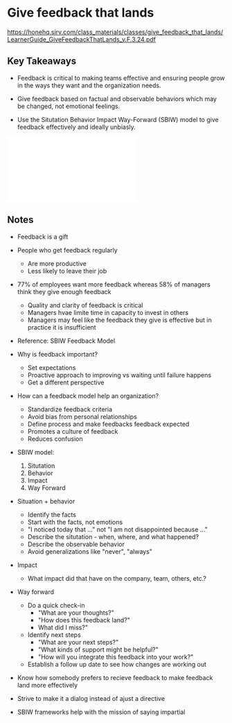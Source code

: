 # Give feedback that lands

<https://honehq.sirv.com/class_materials/classes/give_feedback_that_lands/LearnerGuide_GiveFeedbackThatLands_v.F.3.24.pdf>

## Key Takeaways

* Feedback is critical to making teams effective and ensuring people grow in the ways they want and the organization needs.

* Give feedback based on factual and observable behaviors which may be changed, not emotional feelings.

* Use the Situtation Behavior Impact Way-Forward (SBIW) model to give feedback effectively and ideally unbiasly.

![image](presentations/hone-2025/give-feedback-that-lands.md)

## Notes

* Feedback is a gift
* People who get feedback regularly
  * Are more productive
  * Less likely to leave their job
* 77% of employees want more feedback whereas 58% of managers think they give enough feedback
  * Quality and clarity of feedback is critical
  * Managers hvae limite time in capacity to invest in others
  * Managers may feel like the feedback they give is effective but in practice it is insufficient
* Reference: SBIW Feedback Model

* Why is feedback important?
  * Set expectations
  * Proactive approach to improving vs waiting until failure happens
  * Get a different perspective

* How can a feedback model help an organization?
  * Standardize feedback criteria
  * Avoid bias from personal relationships
  * Define process and make feedbacks feedback expected
  * Promotes a culture of feedback
  * Reduces confusion

* SBIW model:
  1. Situtation
  2. Behavior
  3. Impact
  4. Way Forward

* Situation + behavior
  * Identify the facts
  * Start with the facts, not emotions
  * "I noticed today that ..." not "I am not disappointed because ..."
  * Describe the situtation - when, where, and what happened?
  * Describe the observable behavior
  * Avoid generalizations like "never", "always"

* Impact
  * What impact did that have on the company, team, others, etc.?

* Way forward
  * Do a quick check-in
    * "What are your thoughts?"
    * "How does this feedback land?"
    * What did I miss?"
  * Identify next steps
    * "What are your next steps?"
    * "What kinds of support might be helpful?"
    * "How will you integrate this feedback into your work?"
  * Establish a follow up date to see how changes are working out

* Know how somebody prefers to recieve feedback to make feedback land more effectively
* Strive to make it a dialog instead of ajust a directive

* SBIW frameworks help with the mission of saying impartial
